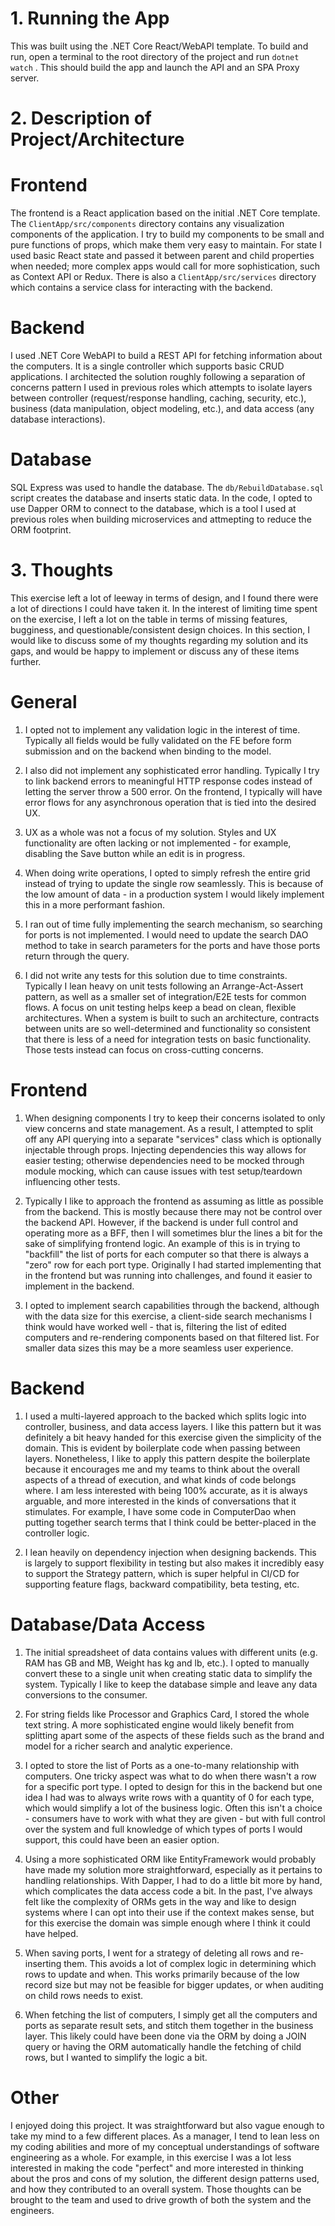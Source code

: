 # 1. Running the App

This was built using the .NET Core React/WebAPI template. To build and run, open a terminal to the root directory of the project and run `dotnet watch` . This should build the app and launch the API and an SPA Proxy server.

# 2. Description of Project/Architecture

Frontend
========

The frontend is a React application based on the initial .NET Core template. The `ClientApp/src/components` directory contains any visualization components of the application. I try to build my components to be small and pure functions of props, which make them very easy to maintain. For state I used basic React state and passed it between parent and child properties when needed; more complex apps would call for more sophistication, such as Context API or Redux. There is also a `ClientApp/src/services` directory which contains a service class for interacting with the backend.
 
Backend
=======

I used .NET Core WebAPI to build a REST API for fetching information about the computers. It is a single controller which supports basic CRUD applications. I architected the solution roughly following a separation of concerns pattern I used in previous roles which attempts to isolate layers between controller (request/response handling, caching, security, etc.), business (data manipulation, object modeling, etc.), and data access (any database interactions).

Database
=======

SQL Express was used to handle the database. The `db/RebuildDatabase.sql` script creates the database and inserts static data. In the code, I opted to use Dapper ORM to connect to the database, which is a tool I used at previous roles when building microservices and attmepting to reduce the ORM footprint.

# 3. Thoughts

This exercise left a lot of leeway in terms of design, and I found there were a lot of directions I could have taken it. In the interest of limiting time spent on the exercise, I left a lot on the table in terms of missing features, bugginess, and questionable/consistent design choices. In this section, I would like to discuss some of my thoughts regarding my solution and its gaps, and would be happy to implement or discuss any of these items further.

General
======

1) I opted not to implement any validation logic in the interest of time. Typically all fields would be fully validated on the FE before form submission and on the backend when binding to the model.

2) I also did not implement any sophisticated error handling. Typically I try to link backend errors to meaningful HTTP response codes instead of letting the server throw a 500 error. On the frontend, I typically will have error flows for any asynchronous operation that is tied into the desired UX.

3) UX as a whole was not a focus of my solution. Styles and UX functionality are often lacking or not implemented - for example, disabling the Save button while an edit is in progress.

4) When doing write operations, I opted to simply refresh the entire grid instead of trying to update the single row seamlessly. This is because of the low amount of data - in a production system I would likely implement this in a more performant fashion.

5) I ran out of time fully implementing the search mechanism, so searching for ports is not implemented. I would need to update the search DAO method to take in search parameters for the ports and have those ports return through the query.

6) I did not write any tests for this solution due to time constraints. Typically I lean heavy on unit tests following an Arrange-Act-Assert pattern, as well as a smaller set of integration/E2E tests for common flows. A focus on unit testing helps keep a bead on clean, flexible architectures. When a system is built to such an architecture, contracts between units are so well-determined and functionality so consistent that there is less of a need for integration tests on basic functionality. Those tests instead can focus on cross-cutting concerns.

Frontend
======

1) When designing components I try to keep their concerns isolated to only view concerns and state management. As a result, I attempted to split off any API querying into a separate "services" class which is optionally injectable through props. Injecting dependencies this way allows for easier testing; otherwise dependencies need to be mocked through module mocking, which can cause issues with test setup/teardown influencing other tests.

2) Typically I like to approach the frontend as assuming as little as possible from the backend. This is mostly because there may not be control over the backend API. However, if the backend is under full control and operating more as a BFF, then I will sometimes blur the lines a bit for the sake of simplifying frontend logic. An example of this is in trying to "backfill" the list of ports for each computer so that there is always a "zero" row for each port type. Originally I had started implementing that in the frontend but was running into challenges, and found it easier to implement in the backend.

3) I opted to implement search capabilities through the backend, although with the data size for this exercise, a client-side search mechanisms I think would have worked well - that is, filtering the list of edited computers and re-rendering components based on that filtered list. For smaller data sizes this may be a more seamless user experience.

Backend
======

1) I used a multi-layered approach to the backed which splits logic into controller, business, and data access layers. I like this pattern but it was definitely a bit heavy handed for this exercise given the simplicity of the domain. This is evident by boilerplate code when passing between layers. Nonetheless, I like to apply this pattern despite the boilerplate because it encourages me and my teams to think about the overall aspects of a thread of execution, and what kinds of code belongs where. I am less interested with being 100% accurate, as it is always arguable, and more interested in the kinds of conversations that it stimulates. For example, I have some code in ComputerDao when putting together search terms that I think could be better-placed in the controller logic.

2) I lean heavily on dependency injection when designing backends. This is largely to support flexibility in testing but also makes it incredibly easy to support the Strategy pattern, which is super helpful in CI/CD for supporting feature flags, backward compatibility, beta testing, etc.

Database/Data Access
======

1) The initial spreadsheet of data contains values with different units (e.g. RAM has GB and MB, Weight has kg and lb, etc.). I opted to manually convert these to a single unit when creating static data to simplify the system. Typically I like to keep the database simple and leave any data conversions to the consumer.

2) For string fields like Processor and Graphics Card, I stored the whole text string. A more sophisticated engine would likely benefit from splitting apart some of the aspects of these fields such as the brand and model for a richer search and analytic experience.

3) I opted to store the list of Ports as a one-to-many relationship with computers. One tricky aspect was what to do when there wasn't a row for a specific port type. I opted to design for this in the backend but one idea I had was to always write rows with a quantity of 0 for each type, which would simplify a lot of the business logic. Often this isn't a choice - consumers have to work with what they are given - but with full control over the system and full knowledge of which types of ports I would support, this could have been an easier option.

4) Using a more sophisticated ORM like EntityFramework would probably have made my solution more straightforward, especially as it pertains to handling relationships. With Dapper, I had to do a little bit more by hand, which complicates the data access code a bit. In the past, I've always felt like the complexity of ORMs gets in the way and like to design systems where I can opt into their use if the context makes sense, but for this exercise the domain was simple enough where I think it could have helped.

5) When saving ports, I went for a strategy of deleting all rows and re-inserting them. This avoids a lot of complex logic in determining which rows to update and when. This works primarily because of the low record size but may not be feasible for bigger updates, or when auditing on child rows needs to exist.

6) When fetching the list of computers, I simply get all the computers and ports as separate result sets, and stitch them together in the business layer. This likely could have been done via the ORM by doing a JOIN query or having the ORM automatically handle the fetching of child rows, but I wanted to simplify the logic a bit. 

Other
=====

I enjoyed doing this project. It was straightforward but also vague enough to take my mind to a few different places. As a manager, I tend to lean less on my coding abilities and more of my conceptual understandings of software engineering as a whole. For example, in this exercise I was a lot less interested in making the code "perfect" and more interested in thinking about the pros and cons of my solution, the different design patterns used, and how they contributed to an overall system. Those thoughts can be brought to the team and used to drive growth of both the system and the engineers.